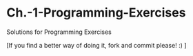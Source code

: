 # Ch.-1-Programming-Exercises

Solutions for Programming Exercises

[If you find a better way of doing it, fork and commit please! :) ]
